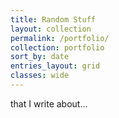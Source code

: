 ```yaml
---
title: Random Stuff
layout: collection
permalink: /portfolio/
collection: portfolio
sort_by: date
entries_layout: grid
classes: wide
---
```


that I write about...
